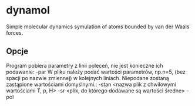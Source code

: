 # dynamol
Simple molecular dynamics symulation of atoms bounded by van der Waals forces.

## Opcje
Program pobiera parametry z linii poleceń, nie jest konieczne ich podawanie:
	-par <nazwa pliku z parametrami>
W pliku należy podać wartości parametrów, np.n=5, (bez spacji po nazwie zmiennej) w kolejnych liniach. Niepodane zostaną zastąpione wartościami domyślnymi.:
	-stan <nazwa plik z chwilowymi wartościami T, p, H>
	-sr <plik, do którego dodawane są wartości średne>
	-pol <plik z zapisem symulacji dla programu Jmol>
	
